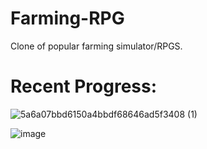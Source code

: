 # Farming-RPG
Clone of popular farming simulator/RPGS.

# Recent Progress:
![5a6a07bbd6150a4bbdf68646ad5f3408 (1)](https://user-images.githubusercontent.com/39716848/94864448-da092980-03f0-11eb-99f8-8d75b73af360.gif)

![image](https://user-images.githubusercontent.com/39716848/94713076-2ffda480-02ff-11eb-97d8-4e732615277a.png)


